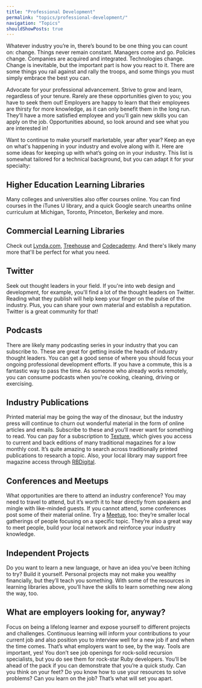 ```yaml
---
title: "Professional Development"
permalink: "topics/professional-development/"
navigation: "Topics"
shouldShowPosts: true
---
```


Whatever industry you’re in, there’s bound to be one thing you can count on: change. Things never remain constant. Managers come and go. Policies change. Companies are acquired and integrated. Technologies change. Change is inevitable, but the important part is how you react to it. There are some things you rail against and rally the troops, and some things you must simply embrace the best you can.

Advocate for your professional advancement. Strive to grow and learn, regardless of your tenure. Rarely are these opportunities given to you; you have to seek them out! Employers are happy to learn that their employees are thirsty for more knowledge, as it can only benefit them in the long run. They’ll have a more satisfied employee and you’ll gain new skills you can apply on the job. Opportunities abound, so look around and see what you are interested in!

Want to continue to make yourself marketable, year after year? Keep an eye on what's happening in your industry and evolve along with it. Here are some ideas for keeping up with what’s going on in your industry. This list is somewhat tailored for a technical background, but you can adapt it for your specialty:

## Higher Education Learning Libraries

Many colleges and universities also offer courses online. You can find courses in the iTunes U library, and a quick Google search unearths online curriculum at Michigan, Toronto, Princeton, Berkeley and more.

## Commercial Learning Libraries

Check out [Lynda.com](https://www.lynda.com/), [Treehouse](https://teamtreehouse.com/) and [Codecademy](https://www.codecademy.com/). And there's likely many more that'll be perfect for what you need.

## Twitter

Seek out thought leaders in your field. If you're into web design and development, for example, you'll find a lot of the thought leaders on Twitter. Reading what they publish will help keep your finger on the pulse of the industry. Plus, you can share your own material and establish a reputation. Twitter is a great community for that!

## Podcasts

There are likely many podcasting series in your industry that you can subscribe to. These are great for getting inside the heads of industry thought leaders. You can get a good sense of where you should focus your ongoing professional development efforts. If you have a commute, this is a fantastic way to pass the time. As someone who already works remotely, you can consume podcasts when you're cooking, cleaning, driving or exercising.

## Industry Publications

Printed material may be going the way of the dinosaur, but the industry press will continue to churn out wonderful material in the form of online articles and emails. Subscribe to these and you’ll never want for something to read. You can pay for a subscription to [Texture](https://www.texture.com/), which gives you access to current and back editions of many traditional magazines for a low monthly cost. It’s quite amazing to search across traditionally printed publications to research a topic. Also, your local library may support free magazine access through [RBDigital](https://www.cnet.com/how-to/how-to-check-out-free-digital-magazines-from-your-library/).

## Conferences and Meetups

What opportunities are there to attend an industry conference? You may need to travel to attend, but it’s worth it to hear directly from speakers and mingle with like-minded guests. If you cannot attend, some conferences post some of their material online. Try a [Meetup](https://www.meetup.com/), too: they’re smaller local gatherings of people focusing on a specific topic. They’re also a great way to meet people, build your local network and reinforce your industry knowledge.

## Independent Projects

Do you want to learn a new language, or have an idea you’ve been itching to try? Build it yourself. Personal projects may not make you wealthy financially, but they’ll teach you something. With some of the resources in learning libraries above, you’ll have the skills to learn something new along the way, too.

## What are employers looking for, anyway?

Focus on being a lifelong learner and expose yourself to different projects and challenges. Continuous learning will inform your contributions to your current job and also position you to interview well for a new job if and when the time comes. That’s what employers want to see, by the way. Tools are important, yes! You don’t see job openings for rock-solid recursion specialists, but you do see them for rock-star Ruby developers. You’ll be ahead of the pack if you can demonstrate that you’re a quick study. Can you think on your feet? Do you know how to use your resources to solve problems? Can you learn on the job? That’s what will set you apart.
